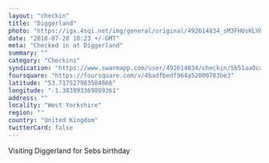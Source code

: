 ```yaml
---
layout: "checkin"
title: "Diggerland"
photo: "https://igx.4sqi.net/img/general/original/492614834_sM3FHUsKLVbDqZdbDjDIP6dhrxVvr91HFaYtTd1Xoqs.jpg"
date: "2018-07-20 10:23 +/-GMT"
meta: "Checked in at Diggerland"
summary: ""
category: "Checkins"
syndication: "https://www.swarmapp.com/user/492614834/checkin/5b51aa0cacb37f002c1feeb2"
foursquare: "https://foursquare.com/v/4badfbedf964a52000783be3"
latitude: "53.717527983584866"
longitude: "-1.383893369809361"
address: ""
locality: "West Yorkshire"
region: ""
country: "United Kingdom"
twitterCard: false
---
```

Visiting Diggerland for Sebs birthday
